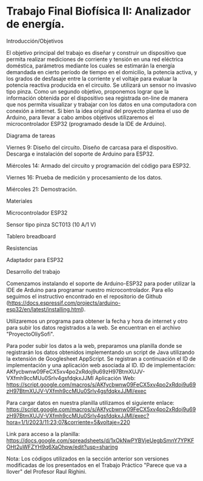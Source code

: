 # Trabajo Final Biofísica II: Analizador de energía. 

Introducción/Objetivos


El objetivo principal del trabajo es diseñar y construir un dispositivo que permita realizar mediciones de corriente y tensión 
en una red eléctrica doméstica, parámetros mediante los cuales se estimarán la energía demandada en cierto período de tiempo en el 
domicilio, la potencia activa, y los grados de desfasaje entre la corriente y el voltaje para evaluar la potencia reactiva producida
en el circuito. Se utilizará un sensor no invasivo tipo pinza.
Como un segundo objetivo, proponemos lograr que la información obtenida por el dispositivo sea registrada on-line de 
manera que nos permita visualizar y trabajar con los datos en una computadora con conexión a internet.
Si bien la idea original del proyecto plantea el uso de Arduino, para llevar a cabo ambos objetivos utilizaremos el microcontrolador ESP32 (programado desde la IDE de Arduino). 

Diagrama de tareas 

Viernes 9:	Diseño del circuito. Diseño de carcasa para el dispositivo. Descarga e instalación del soporte de Arduino
para ESP32. 

Miércoles 14:	Armado del circuito y programación del código para ESP32.

Viernes 16:	Prueba de medición y procesamiento de los datos.

Miércoles 21:	Demostración.

Materiales 

Microcontrolador ESP32

Sensor tipo pinza SCT013 (10 A/1 V)

Tablero breadboard

Resistencias

Adaptador para ESP32

Desarrollo del trabajo 

Comenzamos instalando el soporte de Arduino-ESP32 para poder utilizar la IDE de Arduino para programar nuestro microcontrolador. Para
ello seguimos el instructivo encontrado en el repositorio de Github (https://docs.espressif.com/projects/arduino-esp32/en/latest/installing.html). 

Utilizaremos un programa para obtener la fecha y hora de internet y otro para subir los datos registrados a la web. Se encuentran en el archivo "ProyectoOliySofi".

Para poder subir los datos a la web, preparamos una planilla donde se registrarán los datos obtenidos implementando un script de Java utilizando la extensión de Googlesheet AppScript. Se registran a continuación el ID de implementación y una aplicación web asociada al ID. 
ID de implementación: AKfycbwnw09FeCX5xv4po2xRdoj9u69zH97BtmXUJV-VXfmh9ccMUu0Srlv4gsfdqkxJJMI
Aplicación Web: https://script.google.com/macros/s/AKfycbwnw09FeCX5xv4po2xRdoj9u69zH97BtmXUJV-VXfmh9ccMUu0Srlv4gsfdqkxJJMI/exec

Para  cargar datos en nuestra planilla utilizamos el siguiente enlace: https://script.google.com/macros/s/AKfycbwnw09FeCX5xv4po2xRdoj9u69zH97BtmXUJV-VXfmh9ccMUu0Srlv4gsfdqkxJJMI/exec?hora=1/1/2023/11:23;07&corriente=5&voltaje=220 

Link para acceso a la planilla: https://docs.google.com/spreadsheets/d/1xOkNwPYBVjeUegbSmnY7YPKFOHt2uWFZYH9q6XaOhpw/edit?usp=sharing

Nota: Los códigos utilizados en la sección anterior son versiones modificadas de los presentados en el Trabajo Práctico "Parece que va a llover" del Profesor Raul Righini. 




